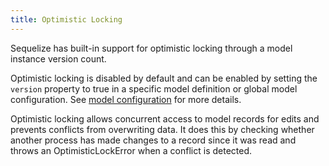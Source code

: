 ```yaml
---
title: Optimistic Locking
---
```


Sequelize has built-in support for optimistic locking through a model instance version count.

Optimistic locking is disabled by default and can be enabled by setting the `version` property to true in a specific model definition or global model configuration. See [model configuration](../core-concepts/model-basics.md) for more details.

Optimistic locking allows concurrent access to model records for edits and prevents conflicts from overwriting data. It does this by checking whether another process has made changes to a record since it was read and throws an OptimisticLockError when a conflict is detected.
